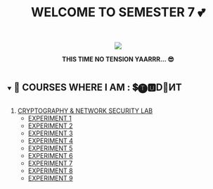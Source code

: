 <h1 align="center">WELCOME TO SEMESTER 7 💕</h1>
<!-- PROJECT LOGO -->
<br />
<p align="center">
  <a href="https://github.com/DHANOLA/CLASS-NOTIX/tree/root/SEMESTER%207">
    <img src="https://i.giphy.com/media/3o6Ztfc9Z1KOlMF2dW/giphy.webp" >
  </a>

  

  <p align="center">
  <b>THIS TIME NO TENSION YAARRR... 😎</b>
    <br />
   
  </p>
</p>


<!-- TABLE OF CONTENTS -->
<details open="open">
  <summary><h2 style="display: inline-block">🎅 COURSES WHERE I AM : 💲🅣🆄D📧ИT </h2></summary>
  <ol>
        <li>
      <a href="https://github.com/DHANOLA/CLASS-NOTIX/tree/root/SEMESTER%207/CRYPTOGRAPHY%20%26%20NETWORK%20SECURITY%20LAB" style="color: ">CRYPTOGRAPHY & NETWORK SECURITY LAB</a>
       <ul>
        <li><a href="https://github.com/DHANOLA/CLASS-NOTIX/tree/root/SEMESTER%207/CRYPTOGRAPHY%20%26%20NETWORK%20SECURITY%20LAB" style="color: ">EXPERIMENT 1</a></li>
      </ul>  <ul>
        <li><a href="https://github.com/DHANOLA/CLASS-NOTIX/tree/root/SEMESTER%207/CRYPTOGRAPHY%20%26%20NETWORK%20SECURITY%20LAB" style="color: ">EXPERIMENT 2</a></li>
      </ul>  <ul>
        <li><a href="https://github.com/DHANOLA/CLASS-NOTIX/tree/root/SEMESTER%207/CRYPTOGRAPHY%20%26%20NETWORK%20SECURITY%20LAB" style="color: ">EXPERIMENT 3</a></li>
      </ul>  <ul>
        <li><a href="https://github.com/DHANOLA/CLASS-NOTIX/tree/root/SEMESTER%207/CRYPTOGRAPHY%20%26%20NETWORK%20SECURITY%20LAB" style="color: ">EXPERIMENT 4</a></li>
      </ul>  <ul>
        <li><a href="https://github.com/DHANOLA/CLASS-NOTIX/tree/root/SEMESTER%207/CRYPTOGRAPHY%20%26%20NETWORK%20SECURITY%20LAB" style="color: ">EXPERIMENT 5</a></li>
      </ul>  <ul>
        <li><a href="https://github.com/DHANOLA/CLASS-NOTIX/tree/root/SEMESTER%207/CRYPTOGRAPHY%20%26%20NETWORK%20SECURITY%20LAB" style="color: ">EXPERIMENT 6</a></li>
      </ul>  <ul>
        <li><a href="https://github.com/DHANOLA/CLASS-NOTIX/tree/root/SEMESTER%207/CRYPTOGRAPHY%20%26%20NETWORK%20SECURITY%20LAB" style="color: ">EXPERIMENT 7</a></li>
      </ul>  <ul>
        <li><a href="https://github.com/DHANOLA/CLASS-NOTIX/tree/root/SEMESTER%207/CRYPTOGRAPHY%20%26%20NETWORK%20SECURITY%20LAB" style="color: ">EXPERIMENT 8</a></li>
      </ul>  <ul>
        <li><a href="https://github.com/DHANOLA/CLASS-NOTIX/tree/root/SEMESTER%207/CRYPTOGRAPHY%20%26%20NETWORK%20SECURITY%20LAB" style="color: ">EXPERIMENT 9</a></li>
      </ul> 
    </li>
   
  
  </ol>
</details>




